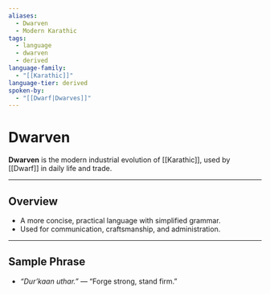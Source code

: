 ```yaml
---
aliases:
  - Dwarven
  - Modern Karathic
tags:
  - language
  - dwarven
  - derived
language-family:
  - "[[Karathic]]"
language-tier: derived
spoken-by:
  - "[[Dwarf|Dwarves]]"
---
```


# Dwarven

**Dwarven** is the modern industrial evolution of [[Karathic]], used by [[Dwarf]] in daily life and trade.

---

## Overview

- A more concise, practical language with simplified grammar.
- Used for communication, craftsmanship, and administration.

---

## Sample Phrase

- *“Dur’kaan uthar.”* — “Forge strong, stand firm.”
